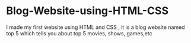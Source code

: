 # Blog-Website-using-HTML-CSS
I made my first website using HTML and CSS , it is  a blog website named top 5 which tells you about top 5 movies, shows, games,etc
